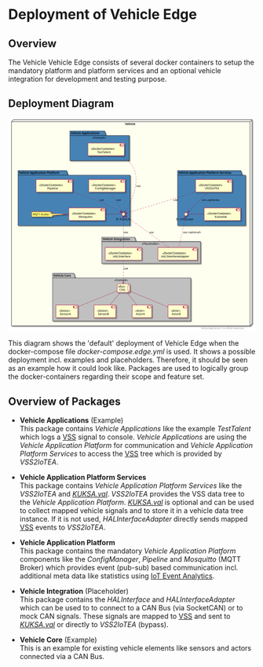 <!---
  Copyright (c) 2021 Robert Bosch GmbH

  This Source Code Form is subject to the terms of the Mozilla Public
  License, v. 2.0. If a copy of the MPL was not distributed with this
  file, You can obtain one at https://mozilla.org/MPL/2.0/.

  SPDX-License-Identifier: MPL-2.0
-->

# Deployment of Vehicle Edge

## Overview

The Vehicle Vehicle Edge consists of several docker containers to setup the mandatory platform and platform services and an optional vehicle integration for development and testing purpose.

## Deployment Diagram

![./assets/plantuml/vehicle_edge_deployment.svg](./assets/plantuml/vehicle_edge_default_deployment.svg)

This diagram shows the 'default' deployment of Vehicle Edge when the docker-compose file _docker-compose.edge.yml_ is used. It shows a possible deployment incl. examples and placeholders. Therefore, it should be seen as an example how it could look like. Packages are used to logically group the docker-containers regarding their scope and feature set.

## Overview of Packages

 * __Vehicle Applications__ (Example)<br/>
   This package contains _Vehicle Applications_ like the example _TestTalent_ which logs a [VSS](https://github.com/GENIVI/vehicle_signal_specification) signal to console. _Vehicle Applications_ are using the _Vehicle Application Platform_ for communication and _Vehicle Application Platform Services_ to access the [VSS](https://github.com/GENIVI/vehicle_signal_specification) tree which is provided by _VSS2IoTEA_.

 * __Vehicle Application Platform Services__<br/>
   This package contains _Vehicle Application Platform Services_ like the _VSS2IoTEA_ and [_KUKSA.val_](https://github.com/eclipse/kuksa.val).
   _VSS2IoTEA_ provides the VSS data tree to the _Vehicle Application Platform_.
   [_KUKSA.val_](https://github.com/eclipse/kuksa.val) is optional and can be used to collect mapped vehicle signals and to store it in a vehicle data tree instance. If it is not used, _HALInterfaceAdapter_ directly sends mapped [VSS](https://github.com/GENIVI/vehicle_signal_specification) events to _VSS2IoTEA_.

 * __Vehicle Application Platform__<br/>
   This package contains the mandatory _Vehicle Application Platform_ components like the _ConfigManager_, _Pipeline_ and _Mosquitto_ (MQTT Broker) which provides event (pub-sub) based communication incl. additional meta data like statistics using [IoT Event Analytics](https://github.com/GENIVI/iot-event-analytics).

 * __Vehicle Integration__ (Placeholder)<br/>
   This package contains the _HALInterface_ and _HALInterfaceAdapter_ which can be used to to connect to a CAN Bus (via SocketCAN) or to mock CAN signals. These signals are mapped to [VSS](https://github.com/GENIVI/vehicle_signal_specification) and sent to [_KUKSA.val_](https://github.com/eclipse/kuksa.val) or directly to _VSS2IoTEA_ (bypass).

 * __Vehicle Core__ (Example)<br/>
   This is an example for existing vehicle elements like sensors and actors connected via a CAN Bus.
